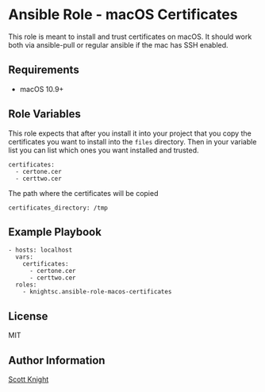 Ansible Role - macOS Certificates
=========

This role is meant to install and trust certificates on macOS. It should work
both via ansible-pull or regular ansible if the mac has SSH enabled.

Requirements
------------

* macOS 10.9+

Role Variables
--------------

This role expects that after you install it into your project that you copy the
certificates you want to install into the `files` directory. Then in your
variable list you can list which ones you want installed and trusted.

    certificates:
      - certone.cer
      - certtwo.cer

The path where the certificates will be copied

    certificates_directory: /tmp

Example Playbook
----------------

    - hosts: localhost
      vars:
        certificates:
          - certone.cer
          - certtwo.cer
      roles:
        - knightsc.ansible-role-macos-certificates

License
-------

MIT

Author Information
------------------

[Scott Knight](https://github.com/knightsc)
